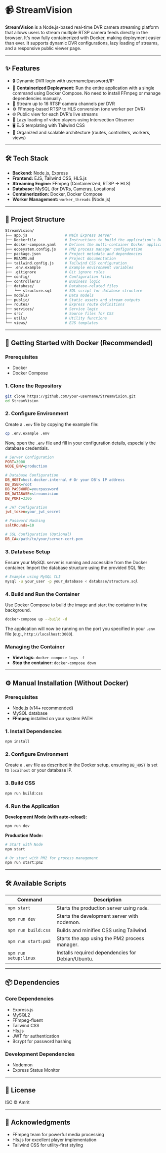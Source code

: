
# 📹 StreamVision

**StreamVision** is a Node.js-based real-time DVR camera streaming platform that allows users to stream multiple RTSP camera feeds directly in the browser. It's now fully containerized with Docker, making deployment easier than ever. It supports dynamic DVR configurations, lazy loading of streams, and a responsive public viewer page.

-----

## ✨ Features

  - 🔒 Dynamic DVR login with username/password/IP
  - 🐳 **Containerized Deployment:** Run the entire application with a single command using Docker Compose. No need to install FFmpeg or manage dependencies manually.
  - 💨 Stream up to 16 RTSP camera channels per DVR
  - ⚙️ FFmpeg-based RTSP to HLS conversion (one worker per DVR)
  - 🌐 Public view for each DVR's live streams
  - 🧠 Lazy loading of video players using Intersection Observer
  - 🖥️ EJS templating with Tailwind CSS
  - 📁 Organized and scalable architecture (routes, controllers, workers, views)

-----

## 🛠 Tech Stack

  - **Backend:** Node.js, Express
  - **Frontend:** EJS, Tailwind CSS, HLS.js
  - **Streaming Engine:** FFmpeg (Containerized, RTSP → HLS)
  - **Database:** MySQL (for DVRs, Cameras, Locations)
  - **Containerization:** Docker, Docker Compose
  - **Worker Management:** `worker_threads` (Node.js)

-----

## 📁 Project Structure

```bash
StreamVision/
├── app.js                 # Main Express server
├── Dockerfile             # Instructions to build the application's Docker image
├── docker-compose.yaml    # Defines the multi-container Docker application
├── ecosystem.config.js    # PM2 process manager configuration
├── package.json           # Project metadata and dependencies
├── README.md              # Project documentation
├── tailwind.config.js     # Tailwind CSS configuration
├── .env.example           # Example environment variables
├── .gitignore             # Git ignore rules
├── config/                # Configuration files
├── controllers/           # Business logic
├── database/              # Database-related files
│   └── structure.sql      # SQL script for database structure
├── models/                # Data models
├── public/                # Static assets and stream outputs
├── routes/                # Express route definitions
├── services/              # Service logic
├── src/                   # Source files for CSS
├── utils/                 # Utility functions
└── views/                 # EJS templates
```

-----

## 🚀 Getting Started with Docker (Recommended)

### Prerequisites

  - Docker
  - Docker Compose

### 1\. Clone the Repository

```bash
git clone https://github.com/your-username/StreamVision.git
cd StreamVision
```

### 2\. Configure Environment

Create a `.env` file by copying the example file:

```bash
cp .env.example .env
```

Now, open the `.env` file and fill in your configuration details, especially the database credentials.

```ini
# Server Configuration
PORT=3000
NODE_ENV=production

# Database Configuration
DB_HOST=host.docker.internal # Or your DB's IP address
DB_USER=root
DB_PASSWORD=yourpassword
DB_DATABASE=streamvision
DB_PORT=3306

# JWT Configuration
jwt_token=your_jwt_secret

# Password Hashing
saltRounds=10

# SSL Configuration (Optional)
DB_CA=/path/to/your/server-cert.pem
```

### 3\. Database Setup

Ensure your MySQL server is running and accessible from the Docker container. Import the database structure using the provided SQL file:

```bash
# Example using MySQL CLI
mysql -u your_user -p your_database < database/structure.sql
```

### 4\. Build and Run the Container

Use Docker Compose to build the image and start the container in the background.

```bash
docker-compose up --build -d
```

The application will now be running on the port you specified in your `.env` file (e.g., `http://localhost:3000`).

### Managing the Container

  - **View logs:** `docker-compose logs -f`
  - **Stop the container:** `docker-compose down`

-----

## ⚙️ Manual Installation (Without Docker)

### Prerequisites

  - Node.js (v14+ recommended)
  - MySQL database
  - **FFmpeg** installed on your system PATH

### 1\. Install Dependencies

```bash
npm install
```

### 2\. Configure Environment

Create a `.env` file as described in the Docker setup, ensuring `DB_HOST` is set to `localhost` or your database IP.

### 3\. Build CSS

```bash
npm run build:css
```

### 4\. Run the Application

**Development Mode (with auto-reload):**

```bash
npm run dev
```

**Production Mode:**

```bash
# Start with Node
npm start

# Or start with PM2 for process management
npm run start:pm2
```

-----

## 🛠 Available Scripts

| Command             | Description                                          |
| ------------------- | ---------------------------------------------------- |
| `npm start`         | Starts the production server using `node`.           |
| `npm run dev`       | Starts the development server with nodemon.          |
| `npm run build:css` | Builds and minifies CSS using Tailwind.              |
| `npm run start:pm2` | Starts the app using the PM2 process manager.        |
| `npm run setup:linux` | Installs required dependencies for Debian/Ubuntu. |

-----

## 📦 Dependencies

### Core Dependencies

  - Express.js
  - MySQL2
  - FFmpeg-fluent
  - Tailwind CSS
  - Hls.js
  - JWT for authentication
  - Bcrypt for password hashing

### Development Dependencies

  - Nodemon
  - Express Status Monitor

-----

## 📄 License

ISC © Amrit

-----

## 🙏 Acknowledgments

  - FFmpeg team for powerful media processing
  - Hls.js for excellent player implementation
  - Tailwind CSS for utility-first styling